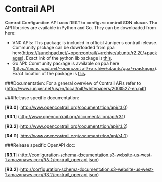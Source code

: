 # Contrail API

Contrail Configuration API uses REST to configure contrail SDN cluster. The API libraries are available in Python and Go. They can be downloaded from here:


* VNC APIs: This package is included in official Juniper's contrail release. Community package can be downloaded from ppa here(https://launchpad.net/~opencontrail/+archive/ubuntu/r2.20/+packages). Exact link of the python lib package is [this](https://launchpad.net/~opencontrail/+archive/ubuntu/r2.20/+files/python-contrail_2.21~20151202~trusty_amd64.deb).
* Go API: Community package is available on ppa here (https://launchpad.net/~opencontrail/+archive/ubuntu/ppa/+packages). Exact location of the package is [this](https://launchpad.net/~opencontrail/+archive/ubuntu/ppa/+files/contrail-go-api_0.0~git099da5f-1.debian.tar.gz).

###Documentation:
For a general overview of Contrail APIs refer to (http://www.juniper.net/us/en/local/pdf/whitepapers/2000527-en.pdf)

###Release specific documentation:

[**R3.0**] (http://www.opencontrail.org/documentation/api/r3.0) 

[**R3.1**] (http://www.opencontrail.org/documentation/api/r3.1)

[**R3.2**] (http://www.opencontrail.org/documentation/api/r3.2)

[**R4.0**] (http://www.opencontrail.org/documentation/api/r4.0)

###Release specific OpenAPI doc:

[**R3.1**] (http://configuration-schema-documentation.s3-website-us-west-1.amazonaws.com/R3.2/contrail_openapi.json)

[**R3.2**] (http://configuration-schema-documentation.s3-website-us-west-1.amazonaws.com/R3.2/contrail_openapi.json)